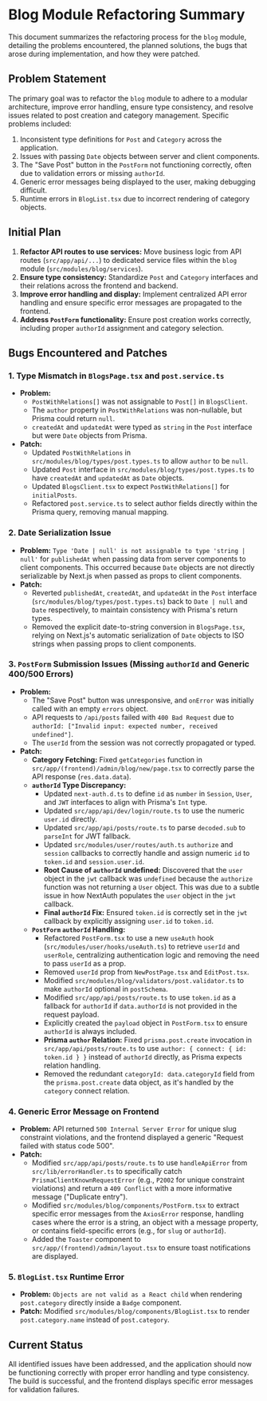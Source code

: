# Blog Module Refactoring Summary

This document summarizes the refactoring process for the `blog` module, detailing the problems encountered, the planned solutions, the bugs that arose during implementation, and how they were patched.

## Problem Statement

The primary goal was to refactor the `blog` module to adhere to a modular architecture, improve error handling, ensure type consistency, and resolve issues related to post creation and category management. Specific problems included:

1.  Inconsistent type definitions for `Post` and `Category` across the application.
2.  Issues with passing `Date` objects between server and client components.
3.  The "Save Post" button in the `PostForm` not functioning correctly, often due to validation errors or missing `authorId`.
4.  Generic error messages being displayed to the user, making debugging difficult.
5.  Runtime errors in `BlogList.tsx` due to incorrect rendering of category objects.

## Initial Plan

1.  **Refactor API routes to use services:** Move business logic from API routes (`src/app/api/...`) to dedicated service files within the `blog` module (`src/modules/blog/services`).
2.  **Ensure type consistency:** Standardize `Post` and `Category` interfaces and their relations across the frontend and backend.
3.  **Improve error handling and display:** Implement centralized API error handling and ensure specific error messages are propagated to the frontend.
4.  **Address `PostForm` functionality:** Ensure post creation works correctly, including proper `authorId` assignment and category selection.

## Bugs Encountered and Patches

### 1. Type Mismatch in `BlogsPage.tsx` and `post.service.ts`

- **Problem:**
  - `PostWithRelations[]` was not assignable to `Post[]` in `BlogsClient`.
  - The `author` property in `PostWithRelations` was non-nullable, but Prisma could return `null`.
  - `createdAt` and `updatedAt` were typed as `string` in the `Post` interface but were `Date` objects from Prisma.
- **Patch:**
  - Updated `PostWithRelations` in `src/modules/blog/types/post.types.ts` to allow `author` to be `null`.
  - Updated `Post` interface in `src/modules/blog/types/post.types.ts` to have `createdAt` and `updatedAt` as `Date` objects.
  - Updated `BlogsClient.tsx` to expect `PostWithRelations[]` for `initialPosts`.
  - Refactored `post.service.ts` to select author fields directly within the Prisma query, removing manual mapping.

### 2. Date Serialization Issue

- **Problem:** `Type 'Date | null' is not assignable to type 'string | null'` for `publishedAt` when passing data from server components to client components. This occurred because `Date` objects are not directly serializable by Next.js when passed as props to client components.
- **Patch:**
  - Reverted `publishedAt`, `createdAt`, and `updatedAt` in the `Post` interface (`src/modules/blog/types/post.types.ts`) back to `Date | null` and `Date` respectively, to maintain consistency with Prisma's return types.
  - Removed the explicit date-to-string conversion in `BlogsPage.tsx`, relying on Next.js's automatic serialization of `Date` objects to ISO strings when passing props to client components.

### 3. `PostForm` Submission Issues (Missing `authorId` and Generic 400/500 Errors)

- **Problem:**
  - The "Save Post" button was unresponsive, and `onError` was initially called with an empty `errors` object.
  - API requests to `/api/posts` failed with `400 Bad Request` due to `authorId: ["Invalid input: expected number, received undefined"]`.
  - The `userId` from the session was not correctly propagated or typed.
- **Patch:**
  - **Category Fetching:** Fixed `getCategories` function in `src/app/(frontend)/admin/blog/new/page.tsx` to correctly parse the API response (`res.data.data`).
  - **`authorId` Type Discrepancy:**
    - Updated `next-auth.d.ts` to define `id` as `number` in `Session`, `User`, and `JWT` interfaces to align with Prisma's `Int` type.
    - Updated `src/app/api/dev/login/route.ts` to use the numeric `user.id` directly.
    - Updated `src/app/api/posts/route.ts` to parse `decoded.sub` to `parseInt` for JWT fallback.
    - Updated `src/modules/user/routes/auth.ts` `authorize` and `session` callbacks to correctly handle and assign numeric `id` to `token.id` and `session.user.id`.
    - **Root Cause of `authorId` undefined:** Discovered that the `user` object in the `jwt` callback was `undefined` because the `authorize` function was not returning a `User` object. This was due to a subtle issue in how NextAuth populates the `user` object in the `jwt` callback.
    - **Final `authorId` Fix:** Ensured `token.id` is correctly set in the `jwt` callback by explicitly assigning `user.id` to `token.id`.
  - **`PostForm` `authorId` Handling:**
    - Refactored `PostForm.tsx` to use a new `useAuth` hook (`src/modules/user/hooks/useAuth.ts`) to retrieve `userId` and `userRole`, centralizing authentication logic and removing the need to pass `userId` as a prop.
    - Removed `userId` prop from `NewPostPage.tsx` and `EditPost.tsx`.
    - Modified `src/modules/blog/validators/post.validator.ts` to make `authorId` optional in `postSchema`.
    - Modified `src/app/api/posts/route.ts` to use `token.id` as a fallback for `authorId` if `data.authorId` is not provided in the request payload.
    - Explicitly created the `payload` object in `PostForm.tsx` to ensure `authorId` is always included.
    - **Prisma `author` Relation:** Fixed `prisma.post.create` invocation in `src/app/api/posts/route.ts` to use `author: { connect: { id: token.id } }` instead of `authorId` directly, as Prisma expects relation handling.
    - Removed the redundant `categoryId: data.categoryId` field from the `prisma.post.create` data object, as it's handled by the `category` connect relation.

### 4. Generic Error Message on Frontend

- **Problem:** API returned `500 Internal Server Error` for unique slug constraint violations, and the frontend displayed a generic "Request failed with status code 500".
- **Patch:**
  - Modified `src/app/api/posts/route.ts` to use `handleApiError` from `src/lib/errorHandler.ts` to specifically catch `PrismaClientKnownRequestError` (e.g., `P2002` for unique constraint violations) and return a `409 Conflict` with a more informative message ("Duplicate entry").
  - Modified `src/modules/blog/components/PostForm.tsx` to extract specific error messages from the `AxiosError` response, handling cases where the error is a string, an object with a message property, or contains field-specific errors (e.g., for `slug` or `authorId`).
  - Added the `Toaster` component to `src/app/(frontend)/admin/layout.tsx` to ensure toast notifications are displayed.

### 5. `BlogList.tsx` Runtime Error

- **Problem:** `Objects are not valid as a React child` when rendering `post.category` directly inside a `Badge` component.
- **Patch:** Modified `src/modules/blog/components/BlogList.tsx` to render `post.category.name` instead of `post.category`.

## Current Status

All identified issues have been addressed, and the application should now be functioning correctly with proper error handling and type consistency. The build is successful, and the frontend displays specific error messages for validation failures.
